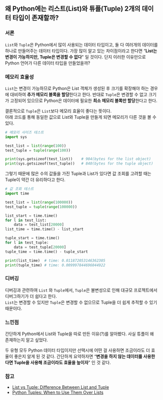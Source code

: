 ## 왜 Python에는 리스트(List)와 튜플(Tuple) 2개의 데이터 타입이 존재할까?

### 서론

`List`와 `Tuple`은 Python에서 많이 사용되는 데이터 타입이고, 둘 다 여러개의 데이터를 하나로 만들어주는 데이터 타입이다. 가장 많이 알고 있는 차이점이라고 한다면 “**List는 변경이 가능하지만, Tuple은 변경할 수 없다**" 일 것이다. 단지 이러한 이유만으로 Python 언어가 다른 데이터 타입을 만들었을까?

### 메모리 효율성

`List`는 변경이 가능하므로 Python은 List 객체가 생성된 후 크기를 확장해야 하는 경우에 대비하여 **추가 메모리 블록을 할당**한다고 한다. 반대로 `Tuple`은 변경할 수 없고 크기가 고정되어 있으므로 Python은 데이터에 필요한 **최소 메모리 블록만 할당**한다고 한다.

결론적으로 `Tuple`은 `List`보다 메모리 효율이 좋다는 뜻이다. </br>
아래 코드를 통해 동일한 값으로 List와 Tuple을 만들게 되면 메모리가 다른 것을 볼 수 있다.

```python
# 메모리 사이즈 테스트
import sys

test_list = list(range(100))
test_tuple = tuple(range(100))

print(sys.getsizeof(test_list))    # 904(bytes for the list object)
print(sys.getsizeof(test_tuple))   # 840(bytes for the tuple object)
```

그렇기 때문에 많은 수의 값들을 가진 Tuple과 List가 있다면 값 조회를 고려할 때는 Tuple이 약간 더 유리하다고 한다.

```python
# 값 조회 테스트
import time

test_list = list(range(100000))
test_tuple = tuple(range(100000))

list_start = time.time()
for l in test_list:
    data = test_list[20000]
list_time = time.time() - list_start

tuple_start = time.time()
for l in test_tuple:
    data = test_tuple[20000]
tuple_time = time.time() - tuple_start

print(list_time)  # time: 0.011872053146362305
print(tuple_time) # time: 0.009997844696044922
```

### 디버깅

디버깅과 관련하여 `List` 와 `Tuple`에서, `Tuple`은 불변성으로 인해 대규모 프로젝트에서 디버그하기가 더 쉽다고 한다.</br> 
`List`는 변경할 수 있지만 `Tuple`은 변경할 수 없으므로 Tuple을 더 쉽게 추적할 수 있기 때문이다. 

### 느낀점

간단하게 Python에서 List와 Tuple을 따로 만든 이유(?)를 알아봤다. 사실 튜플이 왜 존재하는지 알고 싶었다.

두 유형 모두 Python 데이터 타입이지만 선택시에 어떤 걸 사용하면 조금이라도 더 효율이 좋은지 알게 된 것 같다. 간단하게 요약하자면 “**변경을 하지 않는 데이터를 사용한다면 Tuple을 사용해 조금이라도 효율을 높이자**" 인 것 같다.

### 참고

- [List vs Tuple: Difference Between List and Tuple](https://www.upgrad.com/blog/list-vs-tuple/)
- [Python Tuples: When to Use Them Over Lists](https://towardsdatascience.com/python-tuples-when-to-use-them-over-lists-75e443f9dcd7)